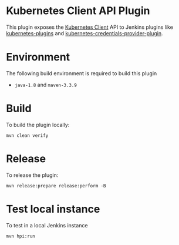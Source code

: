 # Kubernetes Client API Plugin

This plugin exposes the [Kubernetes Client](https://github.com/fabric8io/kubernetes-client) API to Jenkins plugins like 
[kubernetes-plugins](https://github.com/jenkinsci/kubernetes-plugin) and [kubernetes-credentials-provider-plugin](https://github.com/jenkinsci/kubernetes-credentials-provider-plugin). 

# Environment

The following build environment is required to build this plugin

* `java-1.8` and `maven-3.3.9`

# Build

To build the plugin locally:

    mvn clean verify

# Release

To release the plugin:

    mvn release:prepare release:perform -B

# Test local instance

To test in a local Jenkins instance

    mvn hpi:run

